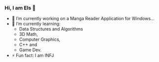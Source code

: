 ### Hi, I am Els 👋

<!--
**i-am-Els/i-am-Els** is a ✨ _special_ ✨ repository because its `README.md` (this file) appears on your GitHub profile.

Here are some ideas to get you started:
-->
 * 🔭 I’m currently working on a Manga Reader Application for Windows... 
 * 🌱 I’m currently learning:
    * Data Structures and Algorithms 
    * 3D Math, 
    * Computer Graphics, 
    * C++ and 
    * Game Dev.
 * ⚡ Fun fact: I am INFJ
<!--
- 👯 I’m looking to collaborate on ...
- 🤔 I’m looking for help with ...
- 💬 Ask me about ...
- 📫 How to reach me: ...
- 😄 Pronouns: ...
- ⚡ Fun fact: ...
-->
